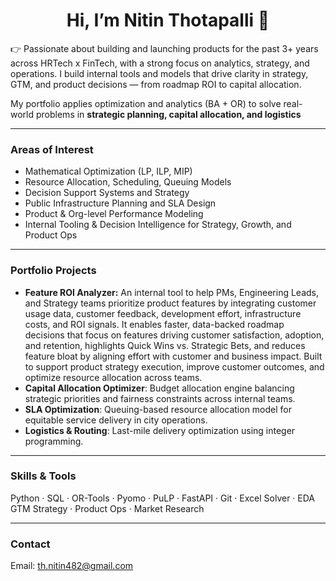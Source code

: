 <h1 align="center">Hi, I’m Nitin Thotapalli 👋</h1>

👉 Passionate about building and launching products for the past 3+ years across HRTech x FinTech, with a strong focus on analytics, strategy, and operations. I build internal tools and models that drive clarity in strategy, GTM, and product decisions — from roadmap ROI to capital allocation.

My portfolio applies optimization and analytics (BA + OR) to solve real-world problems in **strategic planning, capital allocation, and logistics**


---

### Areas of Interest
- Mathematical Optimization (LP, ILP, MIP)
- Resource Allocation, Scheduling, Queuing Models
- Decision Support Systems and Strategy
- Public Infrastructure Planning and SLA Design
- Product & Org-level Performance Modeling
- Internal Tooling & Decision Intelligence for Strategy, Growth, and Product Ops

---

### Portfolio Projects
-  **Feature ROI Analyzer:** An internal tool to help PMs, Engineering Leads, and Strategy teams prioritize product features by integrating customer usage data, customer feedback, development effort, infrastructure costs, and ROI signals. It enables faster, data-backed roadmap decisions that focus on features driving customer satisfaction, adoption, and retention, highlights Quick Wins vs. Strategic Bets, and reduces feature bloat by aligning effort with customer and business impact. Built to support product strategy execution, improve customer outcomes, and optimize resource allocation across teams.
- **Capital Allocation Optimizer**: Budget allocation engine balancing strategic priorities and fairness constraints across internal teams.
- **SLA Optimization**: Queuing-based resource allocation model for equitable service delivery in city operations.
- **Logistics & Routing**: Last-mile delivery optimization using integer programming.
---

### Skills & Tools
Python · SQL · OR-Tools · Pyomo · PuLP · FastAPI · Git · Excel Solver · EDA  
GTM Strategy · Product Ops · Market Research

---

### Contact
Email: th.nitin482@gmail.com

